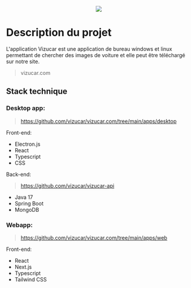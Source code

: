 <p align='center'>
  <img src="https://github.com/user-attachments/assets/e3e29973-23c4-4698-91d7-ea56bb20cc67"/>
<p>

# Description du projet

L'application Vizucar est une application de bureau windows et linux permettant de chercher des images de voiture et elle peut être téléchargé sur notre site.

> vizucar.com

## Stack technique

### Desktop app:

> https://github.com/vizucar/vizucar.com/tree/main/apps/desktop

Front-end:

- Electron.js
- React
- Typescript
- CSS

Back-end:

> https://github.com/vizucar/vizucar-api

- Java 17
- Spring Boot
- MongoDB

### Webapp:

> https://github.com/vizucar/vizucar.com/tree/main/apps/web

Front-end:

- React
- Next.js
- Typescript
- Tailwind CSS
